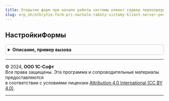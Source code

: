 ```yaml
---
title: Открытие форм при начале работы системы клиент сервер переопределяемый
slug: erp_uh/otkrytie-form-pri-nachale-raboty-sistemy-klient-server-pereopredelyaemyy
---
```



## НастройкиФормы
<details style="margin: 1em 0; padding: 0.5em; border: 1px solid #ccc; border-radius: 6px;">

<summary style="font-weight: bold; cursor: pointer;">Описание, пример вызова</summary>

```bsl

// Функция возвращает настройки форм, которые могут открываться при начале работы системы.
//
//	Параметры:
//		Форма - ПеречислениеСсылка.ФормыОткрываемыеПриНачалеРаботыСистемы - форма, для которой нужно получить настройки
//	Возвращаемое значение:
//		Структура - структура со следующими ключами:
//			*ИмяЗапускаемойФормы - Строка - полное имя открываемой формы (для передачи в функцию ОткрытьФорму)
//			*Роль - Строка - имя роли, которая дает пользователю право на запуск формы
//			*НеобходимыНастройки - Булево - для открываемой формы должны быть заданы настройки
//          *ИмяФормыНастроек - Строка - если НеобходимыНастройки = ИСТИНА, то в этом параметре указывается полное имя формы
//										редактирования настроек (для передачи в функцию ОткрытьФорму)
//          *ПараметрЗапуска - Строка - параметр запуска, наличие которого будет проверяться при начале работы системы,
//										форма будет открыта, если передан параметр запуска или настроено, что эту форму
//										нужно открывать по умолчанию (т.е. без проверки параметра запуска).
//
Функция НастройкиФормы(Форма) Экспорт
```

Пример вызова
```bsl
Результат = ОткрытиеФормПриНачалеРаботыСистемыКлиентСерверПереопределяемый.НастройкиФормы(Форма) 
```
</details>

---

© 2024, **ООО 1С-Софт**  
Все права защищены. Эта программа и сопроводительные материалы предоставляются  
в соответствии с условиями лицензии [Attribution 4.0 International (CC BY 4.0)](https://creativecommons.org/licenses/by/4.0/legalcode).

---
